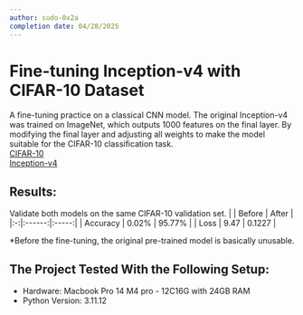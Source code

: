 ```yaml
---
author: sudo-0x2a
completion date: 04/28/2025
---
```


# Fine-tuning Inception-v4 with CIFAR-10 Dataset
A fine-tuning practice on a classical CNN model. The original Inception-v4 was trained on ImageNet, which outputs 1000 features on the final layer. By modifying the final layer and adjusting all weights to make the model suitable for the CIFAR-10 classification task.  
[CIFAR-10](https://www.cs.toronto.edu/~kriz/cifar.html)  
[Inception-v4](https://arxiv.org/abs/1602.07261)


## Results:
Validate both models on the same CIFAR-10 validation set.
|   | Before | After |
|:-:|:------:|:-----:|
| Accuracy | 0.02% | 95.77% |
| Loss | 9.47 | 0.1227 |

*Before the fine-tuning, the original pre-trained model is basically unusable.

## The Project Tested With the Following Setup:
- Hardware: Macbook Pro 14 M4 pro - 12C16G with 24GB RAM
- Python Version: 3.11.12

